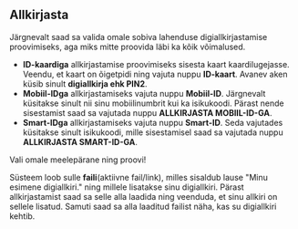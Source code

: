 ## Allkirjasta

Järgnevalt saad sa valida omale sobiva lahenduse digiallkirjastamise proovimiseks, aga miks mitte proovida läbi ka kõik võimalused.

- **ID-kaardiga** allkirjastamise proovimiseks sisesta kaart kaardilugejasse. Veendu, et kaart on õigetpidi ning vajuta nuppu **ID-kaart**. Avanev aken küsib sinult **digiallkirja ehk PIN2**.
- **Mobiil-IDga** allkirjastamiseks vajuta nuppu **Mobiil-ID**. Järgnevalt küsitakse sinult nii sinu mobiilinumbrit kui ka isikukoodi. Pärast nende sisestamist saad sa vajutada nuppu **ALLKIRJASTA MOBIIL-ID-GA**.
- **Smart-IDga** allkirjastamiseks vajuta nuppu **Smart-ID**. Seda vajutades küsitakse sinult isikukoodi, mille sisestamisel saad sa vajutada nuppu **ALLKIRJASTA SMART-ID-GA**.

Vali omale meelepärane ning proovi!

Süsteem loob sulle **faili**(aktiivne fail/link), milles sisaldub lause "Minu esimene digiallkiri." ning millele lisatakse sinu digiallkiri. Pärast allkirjastamist saad sa selle alla laadida ning veenduda, et sinu allkiri on sellele lisatud. Samuti saad sa alla laaditud failist näha, kas su digiallkiri kehtib.
